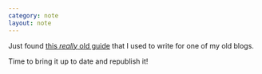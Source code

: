 ```yaml
---
category: note
layout: note
---
```


Just found [this _really_ old guide](https://fuckyeah-elementaryos.tumblr.com/post/84584655168/getting-to-know-the-linux-terminal-a-fyeos-guide) that I used to write for one of my old blogs.

Time to bring it up to date and republish it!
